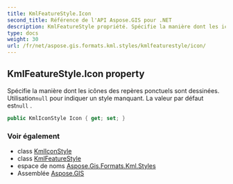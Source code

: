 ```yaml
---
title: KmlFeatureStyle.Icon
second_title: Référence de l'API Aspose.GIS pour .NET
description: KmlFeatureStyle propriété. Spécifie la manière dont les icônes des repères ponctuels sont dessinées. Utilisationnull pour indiquer un style manquant. La valeur par défaut estnull .
type: docs
weight: 30
url: /fr/net/aspose.gis.formats.kml.styles/kmlfeaturestyle/icon/
---
```

## KmlFeatureStyle.Icon property

Spécifie la manière dont les icônes des repères ponctuels sont dessinées. Utilisation`null` pour indiquer un style manquant. La valeur par défaut est`null` .

```csharp
public KmlIconStyle Icon { get; set; }
```

### Voir également

* class [KmlIconStyle](../../kmliconstyle/)
* class [KmlFeatureStyle](../)
* espace de noms [Aspose.Gis.Formats.Kml.Styles](../../kmlfeaturestyle/)
* Assemblée [Aspose.GIS](../../../)



